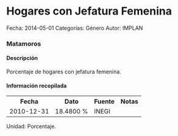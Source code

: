 Hogares con Jefatura Femenina
=====

Fecha: 2014-05-01
Categorías: Género
Autor: IMPLAN

### Matamoros

#### Descripción

Porcentaje de hogares con jefatura femenina.

#### Información recopilada

<table class="table table-hover table-bordered">
  <tr><th>Fecha</th><th>Dato</th><th>Fuente</th><th>Notas</th></tr>
  <tr><td>2010-12-31</td><td>18.4800 %</td><td>INEGI</td><td></td></tr>
</table>

Unidad: Porcentaje.

